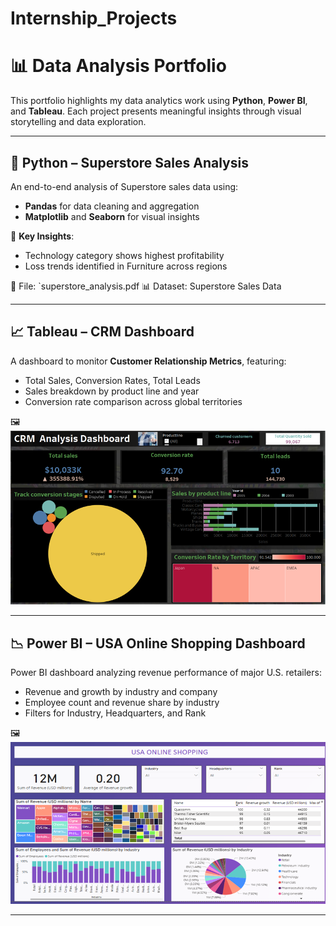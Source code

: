 # Internship_Projects
# 📊 Data Analysis Portfolio

This portfolio highlights my data analytics work using **Python**, **Power BI**, and **Tableau**. Each project presents meaningful insights through visual storytelling and data exploration.

---

## 🐍 Python – Superstore Sales Analysis

An end-to-end analysis of Superstore sales data using:

- **Pandas** for data cleaning and aggregation
- **Matplotlib** and **Seaborn** for visual insights

📌 **Key Insights**:
- Technology category shows highest profitability
- Loss trends identified in Furniture across regions

📁 File: `superstore_analysis.pdf
📊 Dataset: Superstore Sales Data

---

## 📈 Tableau – CRM Dashboard

A dashboard to monitor **Customer Relationship Metrics**, featuring:

- Total Sales, Conversion Rates, Total Leads
- Sales breakdown by product line and year
- Conversion rate comparison across global territories

🖼️ ![CRM Dashboard](Tableau_CRM-Dashboard.png)

---

## 📉 Power BI – USA Online Shopping Dashboard

Power BI dashboard analyzing revenue performance of major U.S. retailers:

- Revenue and growth by industry and company
- Employee count and revenue share by industry
- Filters for Industry, Headquarters, and Rank

🖼️ ![USA Shopping Dashboard](Powerbi_USASHOPPING-Dashboard.png)

---
